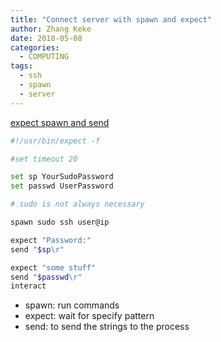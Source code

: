 ```yaml
---
title: "Connect server with spawn and expect"
author: Zhang Keke
date: 2018-05-08
categories:
  - COMPUTING
tags:
  - ssh
  - spawn
  - server
---
```


[expect spawn and send](https://www.thegeekstuff.com/2010/10/expect-examples)

``` sh
#!/usr/bin/expect -f

#set timeout 20

set sp YourSudoPassword
set passwd UserPassword

# sudo is not always necessary

spawn sudo ssh user@ip

expect "Password:"
send "$sp\r"

expect "some stuff"
send "$passwd\r"
interact
```

* spawn: run commands
* expect: wait for specify pattern
* send: to send the strings to the process